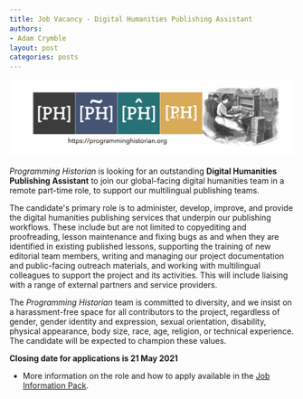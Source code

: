 ```yaml
---
title: Job Vacancy - Digital Humanities Publishing Assistant
authors: 
- Adam Crymble
layout: post
categories: posts
---
```


<img src="/images/logos/ph-banner-with-drawing-and-url.png" alt="Banner of PH with the logos of the four journals" title="Programming Historian"/>  

*Programming Historian* is looking for an outstanding **Digital Humanities Publishing Assistant** to join our global-facing digital humanities team in a remote part-time role, to support our multilingual publishing teams. 

The candidate's primary role is to administer, develop, improve, and provide the digital humanities publishing services that underpin our publishing workflows. These include but are not limited to copyediting and proofreading, lesson maintenance and fixing bugs as and when they are identified in existing published lessons, supporting the training of new editorial team members, writing and managing our project documentation and public-facing outreach materials, and working with multilingual colleagues to support the project and its activities. This will include liaising with a range of external partners and service providers.

The *Programming Historian* team is committed to diversity, and we insist on a harassment-free space for all contributors to the project, regardless of gender, gender identity and expression, sexual orientation, disability, physical appearance, body size, race, age, religion, or technical experience. The candidate will be expected to champion these values.

**Closing date for applications is 21 May 2021**

* More information on the role and how to apply available in the [Job Information Pack](/images/blog/Digital%20Humanities%20Pub%20Assistant.pdf).

